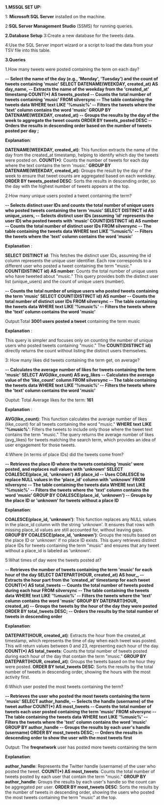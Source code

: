 **1.MSSQL SET UP:**

1: **Microsoft SQL Server** installed on the machine.


2:**SQL Server Management Studio** (SSMS) for running queries.



**2.Database Setup**
3:Create a new database for the tweets data.


4:Use the SQL Server import wizard or a script to load the data from your TSV file into this table.


**3.Queries**


1.How many tweets were posted containing the term on each day?


**-- Select the name of the day (e.g., 'Monday', 'Tuesday') and the count of tweets containing 'music'
SELECT DATENAME(WEEKDAY, created_at) AS day_name,  -- Extracts the name of the weekday from the 'created_at' timestamp
       COUNT(*) AS tweets_posted                   -- Counts the total number of tweets containing 'music'
FROM silversync                                    -- The table containing the tweets data
WHERE text LIKE '%music%'                          -- Filters the tweets where the 'text' column contains the word 'music'
GROUP BY DATENAME(WEEKDAY, created_at)             -- Groups the results by the day of the week to aggregate the tweet counts
ORDER BY tweets_posted DESC                        -- Orders the results in descending order based on the number of tweets posted per day
;**


**Explanation**:


**DATENAME(WEEKDAY, created_at)**: This function extracts the name of the day from the created_at timestamp, helping to identify which day the tweets were posted on.
**COUNT(*)**: Counts the number of tweets for each day where the text contains the term 'music.'
**GROUP BY DATENAME(WEEKDAY, created_at)**: Groups the result by the day of the week to ensure that tweet counts are aggregated based on each weekday.
**ORDER BY tweets_posted DESC**: Sorts the results in descending order, so the day with the highest number of tweets appears at the top.


2:How many unique users posted a tweet containing the term?


**-- Selects distinct user IDs and counts the total number of unique users who posted tweets containing the term 'music'
SELECT DISTINCT id AS unique_users,  -- Selects distinct user IDs (assuming 'id' represents the user ID) who posted tweets with 'music'
       COUNT(DISTINCT id) AS number  -- Counts the total number of distinct user IDs
FROM silversync                      -- The table containing the tweets data
WHERE text LIKE '%music%'            -- Filters the tweets where the 'text' column contains the word 'music'**


**Explanation** :


**SELECT DISTINCT id**: This fetches the distinct user IDs, assuming the id column represents the unique user identifier. Each row corresponds to a different user who posted a tweet containing the term "music."
**COUNT(DISTINCT id) AS number**: Counts the total number of unique users who have tweeted about "music."
This query provides both the distinct user list (unique_users) and the count of unique users (number).



**-- Counts the total number of unique users who posted tweets containing the term 'music'
SELECT COUNT(DISTINCT id) AS number  -- Counts the total number of distinct user IDs
FROM silversync                      -- The table containing the tweets data
WHERE text LIKE '%music%'            -- Filters the tweets where the 'text' column contains the word 'music'**

Output:Total **3001 users posted a tweet** containing the term music


**Explanation** :


This query is simpler and focuses only on counting the number of unique users who posted tweets containing "music."
The **COUNT(DISTINCT id)** directly returns the count without listing the distinct users themselves.


3: How many likes did tweets containing the term get, on average?


**-- Calculates the average number of likes for tweets containing the term 'music'
SELECT AVG(like_count) AS avg_likes  -- Calculates the average value of the 'like_count' column
FROM silversync                      -- The table containing the tweets data
WHERE text LIKE '%music%'            -- Filters the tweets where the 'text' column contains the word 'music'**


Ouptut: Total Average likes for the term: **161**


**Explanation** :


**AVG(like_count)**: This function calculates the average number of likes (like_count) for all tweets containing the word "music."
**WHERE text LIKE '%music%'**: Filters the tweets to include only those where the tweet text contains the term "music."
The query returns the average number of likes (avg_likes) for tweets matching the search term, which provides an idea of user engagement for those tweets.


4:Where (in terms of place IDs) did the tweets come from?


**-- Retrieves the place ID where the tweets containing 'music' were posted, and replaces null values with 'unknown'
SELECT COALESCE(place_id, 'unknown') AS place_id  -- Uses COALESCE to replace NULL values in the 'place_id' column with 'unknown'
FROM silversync                                    -- The table containing the tweets data
WHERE text LIKE '%music%'                          -- Filters the tweets where the 'text' column contains the word 'music'
GROUP BY COALESCE(place_id, 'unknown')             -- Groups by the place ID or 'unknown' for tweets without a place ID**


**Explanation**:


**COALESCE(place_id, 'unknown')**: This function replaces any NULL values in the place_id column with the string 'unknown'. It ensures that rows with missing place_id values are still accounted for, without leaving gaps.
**GROUP BY COALESCE(place_id, 'unknown')**: Groups the results based on the place ID or 'unknown' if no place ID exists.
This query retrieves distinct place IDs for tweets containing the term "music" and ensures that any tweet without a place_id is labeled as 'unknown'.



5:What times of day were the tweets posted at? 


**-- Retrieves the number of tweets containing the term 'music' for each hour of the day
SELECT DATEPART(HOUR, created_at) AS hour_,  -- Extracts the hour part from the 'created_at' timestamp for each tweet
       COUNT(*) AS total_tweets              -- Counts the total number of tweets posted during each hour
FROM silversync                              -- The table containing the tweets data
WHERE text LIKE '%music%'                    -- Filters the tweets where the 'text' column contains the word 'music'
GROUP BY DATEPART(HOUR, created_at)          -- Groups the tweets by the hour of the day they were posted
ORDER BY total_tweets DESC;                  -- Orders the results by the total number of tweets in descending order**

**Explanation**:


**DATEPART(HOUR, created_at)**: Extracts the hour from the created_at timestamp, which represents the time of day when each tweet was posted. This will return values between 0 and 23, representing each hour of the day.
**COUNT(*) AS total_tweets**: Counts the total number of tweets posted during each hour of the day that contain the term "music."
**GROUP BY DATEPART(HOUR, created_at)**: Groups the tweets based on the hour they were posted.
**ORDER BY total_tweets DESC**: Sorts the results by the total number of tweets in descending order, showing the hours with the most activity first.


6:Which user posted the most tweets containing the term?


**-- Retrieves the user who posted the most tweets containing the term 'music'
SELECT author_handle,                -- Selects the handle (username) of the tweet author
       COUNT(*) AS most_tweets       -- Counts the total number of tweets each user posted containing the term 'music'
FROM silversync                      -- The table containing the tweets data
WHERE text LIKE '%music%'            -- Filters the tweets where the 'text' column contains the word 'music'
GROUP BY author_handle               -- Groups the results by each user's handle (username)
ORDER BY most_tweets DESC;           -- Orders the results in descending order to show the user with the most tweets first**

Output: The **freqnetwork** user has posted more tweets containing the term


**Explanation**:


**author_handle**: Represents the Twitter handle (username) of the user who posted the tweet.
**COUNT(*) AS most_tweets**: Counts the total number of tweets posted by each user that contain the term "music."
**GROUP BY author_handle**: Groups the results by each user's handle so the count can be aggregated per user.
**ORDER BY most_tweets DESC**: Sorts the results by the number of tweets in descending order, showing the users who posted the most tweets containing the term "music" at the top.









